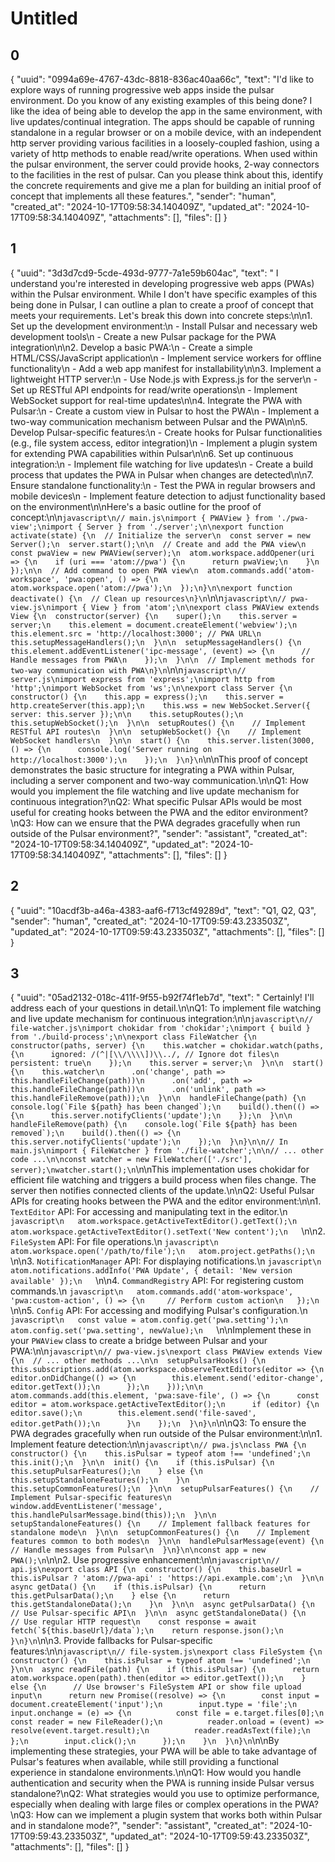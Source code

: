 # Untitled

## 0

{
  "uuid": "0994a69e-4767-43dc-8818-836ac40aa66c",
  "text": "I'd like to explore ways of running progressive web apps inside the pulsar environment. Do you know of any existing examples of this being done? I like the idea of being able to develop the app in the same environment, with live updates/continual integration. The apps should be capable of running standalone in a regular browser or on a mobile device, with an independent http server providing various facilities in a loosely-coupled fashion, using a variety of http methods to enable read/write operations. When used within the pulsar environment, the server could provide hooks, 2-way connectors to the facilities in the rest of pulsar. Can you please think about this, identify the concrete requirements and give me a plan for building an initial proof of concept that implements all these features.",
  "sender": "human",
  "created_at": "2024-10-17T09:58:34.140409Z",
  "updated_at": "2024-10-17T09:58:34.140409Z",
  "attachments": [],
  "files": []
}

## 1

{
  "uuid": "3d3d7cd9-5cde-493d-9777-7a1e59b604ac",
  "text": " I understand you're interested in developing progressive web apps (PWAs) within the Pulsar environment. While I don't have specific examples of this being done in Pulsar, I can outline a plan to create a proof of concept that meets your requirements. Let's break this down into concrete steps:\n\n1. Set up the development environment:\n   - Install Pulsar and necessary web development tools\n   - Create a new Pulsar package for the PWA integration\n\n2. Develop a basic PWA:\n   - Create a simple HTML/CSS/JavaScript application\n   - Implement service workers for offline functionality\n   - Add a web app manifest for installability\n\n3. Implement a lightweight HTTP server:\n   - Use Node.js with Express.js for the server\n   - Set up RESTful API endpoints for read/write operations\n   - Implement WebSocket support for real-time updates\n\n4. Integrate the PWA with Pulsar:\n   - Create a custom view in Pulsar to host the PWA\n   - Implement a two-way communication mechanism between Pulsar and the PWA\n\n5. Develop Pulsar-specific features:\n   - Create hooks for Pulsar functionalities (e.g., file system access, editor integration)\n   - Implement a plugin system for extending PWA capabilities within Pulsar\n\n6. Set up continuous integration:\n   - Implement file watching for live updates\n   - Create a build process that updates the PWA in Pulsar when changes are detected\n\n7. Ensure standalone functionality:\n   - Test the PWA in regular browsers and mobile devices\n   - Implement feature detection to adjust functionality based on the environment\n\nHere's a basic outline for the proof of concept:\n\n```javascript\n// main.js\nimport { PWAView } from './pwa-view';\nimport { Server } from './server';\n\nexport function activate(state) {\n  // Initialize the server\n  const server = new Server();\n  server.start();\n\n  // Create and add the PWA view\n  const pwaView = new PWAView(server);\n  atom.workspace.addOpener(uri => {\n    if (uri === 'atom://pwa') {\n      return pwaView;\n    }\n  });\n\n  // Add command to open PWA view\n  atom.commands.add('atom-workspace', 'pwa:open', () => {\n    atom.workspace.open('atom://pwa');\n  });\n}\n\nexport function deactivate() {\n  // Clean up resources\n}\n```\n\n```javascript\n// pwa-view.js\nimport { View } from 'atom';\n\nexport class PWAView extends View {\n  constructor(server) {\n    super();\n    this.server = server;\n    this.element = document.createElement('webview');\n    this.element.src = 'http://localhost:3000'; // PWA URL\n    this.setupMessageHandlers();\n  }\n\n  setupMessageHandlers() {\n    this.element.addEventListener('ipc-message', (event) => {\n      // Handle messages from PWA\n    });\n  }\n\n  // Implement methods for two-way communication with PWA\n}\n```\n\n```javascript\n// server.js\nimport express from 'express';\nimport http from 'http';\nimport WebSocket from 'ws';\n\nexport class Server {\n  constructor() {\n    this.app = express();\n    this.server = http.createServer(this.app);\n    this.wss = new WebSocket.Server({ server: this.server });\n\n    this.setupRoutes();\n    this.setupWebSocket();\n  }\n\n  setupRoutes() {\n    // Implement RESTful API routes\n  }\n\n  setupWebSocket() {\n    // Implement WebSocket handlers\n  }\n\n  start() {\n    this.server.listen(3000, () => {\n      console.log('Server running on http://localhost:3000');\n    });\n  }\n}\n```\n\nThis proof of concept demonstrates the basic structure for integrating a PWA within Pulsar, including a server component and two-way communication.\n\nQ1: How would you implement the file watching and live update mechanism for continuous integration?\nQ2: What specific Pulsar APIs would be most useful for creating hooks between the PWA and the editor environment?\nQ3: How can we ensure that the PWA degrades gracefully when run outside of the Pulsar environment?",
  "sender": "assistant",
  "created_at": "2024-10-17T09:58:34.140409Z",
  "updated_at": "2024-10-17T09:58:34.140409Z",
  "attachments": [],
  "files": []
}

## 2

{
  "uuid": "10acdf3b-a46a-4383-aaf6-f713cf49289d",
  "text": "Q1, Q2, Q3",
  "sender": "human",
  "created_at": "2024-10-17T09:59:43.233503Z",
  "updated_at": "2024-10-17T09:59:43.233503Z",
  "attachments": [],
  "files": []
}

## 3

{
  "uuid": "05ad2132-018c-411f-9f55-b92f74f1eb7d",
  "text": " Certainly! I'll address each of your questions in detail.\n\nQ1: To implement file watching and live update mechanism for continuous integration:\n\n```javascript\n// file-watcher.js\nimport chokidar from 'chokidar';\nimport { build } from './build-process';\n\nexport class FileWatcher {\n  constructor(paths, server) {\n    this.watcher = chokidar.watch(paths, {\n      ignored: /(^|[\\/\\\\])\\../, // Ignore dot files\n      persistent: true\n    });\n    this.server = server;\n  }\n\n  start() {\n    this.watcher\n      .on('change', path => this.handleFileChange(path))\n      .on('add', path => this.handleFileChange(path))\n      .on('unlink', path => this.handleFileRemove(path));\n  }\n\n  handleFileChange(path) {\n    console.log(`File ${path} has been changed`);\n    build().then(() => {\n      this.server.notifyClients('update');\n    });\n  }\n\n  handleFileRemove(path) {\n    console.log(`File ${path} has been removed`);\n    build().then(() => {\n      this.server.notifyClients('update');\n    });\n  }\n}\n\n// In main.js\nimport { FileWatcher } from './file-watcher';\n\n// ... other code ...\n\nconst watcher = new FileWatcher(['./src'], server);\nwatcher.start();\n```\n\nThis implementation uses chokidar for efficient file watching and triggers a build process when files change. The server then notifies connected clients of the update.\n\nQ2: Useful Pulsar APIs for creating hooks between the PWA and the editor environment:\n\n1. `TextEditor` API: For accessing and manipulating text in the editor.\n   ```javascript\n   atom.workspace.getActiveTextEditor().getText();\n   atom.workspace.getActiveTextEditor().setText('New content');\n   ```\n\n2. `FileSystem` API: For file operations.\n   ```javascript\n   atom.workspace.open('/path/to/file');\n   atom.project.getPaths();\n   ```\n\n3. `NotificationManager` API: For displaying notifications.\n   ```javascript\n   atom.notifications.addInfo('PWA Update', { detail: 'New version available' });\n   ```\n\n4. `CommandRegistry` API: For registering custom commands.\n   ```javascript\n   atom.commands.add('atom-workspace', 'pwa:custom-action', () => {\n     // Perform custom action\n   });\n   ```\n\n5. `Config` API: For accessing and modifying Pulsar's configuration.\n   ```javascript\n   const value = atom.config.get('pwa.setting');\n   atom.config.set('pwa.setting', newValue);\n   ```\n\nImplement these in your `PWAView` class to create a bridge between Pulsar and your PWA:\n\n```javascript\n// pwa-view.js\nexport class PWAView extends View {\n  // ... other methods ...\n\n  setupPulsarHooks() {\n    this.subscriptions.add(atom.workspace.observeTextEditors(editor => {\n      editor.onDidChange(() => {\n        this.element.send('editor-change', editor.getText());\n      });\n    }));\n\n    atom.commands.add(this.element, 'pwa:save-file', () => {\n      const editor = atom.workspace.getActiveTextEditor();\n      if (editor) {\n        editor.save();\n        this.element.send('file-saved', editor.getPath());\n      }\n    });\n  }\n}\n```\n\nQ3: To ensure the PWA degrades gracefully when run outside of the Pulsar environment:\n\n1. Implement feature detection:\n\n```javascript\n// pwa.js\nclass PWA {\n  constructor() {\n    this.isPulsar = typeof atom !== 'undefined';\n    this.init();\n  }\n\n  init() {\n    if (this.isPulsar) {\n      this.setupPulsarFeatures();\n    } else {\n      this.setupStandaloneFeatures();\n    }\n    this.setupCommonFeatures();\n  }\n\n  setupPulsarFeatures() {\n    // Implement Pulsar-specific features\n    window.addEventListener('message', this.handlePulsarMessage.bind(this));\n  }\n\n  setupStandaloneFeatures() {\n    // Implement fallback features for standalone mode\n  }\n\n  setupCommonFeatures() {\n    // Implement features common to both modes\n  }\n\n  handlePulsarMessage(event) {\n    // Handle messages from Pulsar\n  }\n}\n\nconst app = new PWA();\n```\n\n2. Use progressive enhancement:\n\n```javascript\n// api.js\nexport class API {\n  constructor() {\n    this.baseUrl = this.isPulsar ? 'atom://pwa-api' : 'https://api.example.com';\n  }\n\n  async getData() {\n    if (this.isPulsar) {\n      return this.getPulsarData();\n    } else {\n      return this.getStandaloneData();\n    }\n  }\n\n  async getPulsarData() {\n    // Use Pulsar-specific API\n  }\n\n  async getStandaloneData() {\n    // Use regular HTTP request\n    const response = await fetch(`${this.baseUrl}/data`);\n    return response.json();\n  }\n}\n```\n\n3. Provide fallbacks for Pulsar-specific features:\n\n```javascript\n// file-system.js\nexport class FileSystem {\n  constructor() {\n    this.isPulsar = typeof atom !== 'undefined';\n  }\n\n  async readFile(path) {\n    if (this.isPulsar) {\n      return atom.workspace.open(path).then(editor => editor.getText());\n    } else {\n      // Use browser's FileSystem API or show file upload input\n      return new Promise((resolve) => {\n        const input = document.createElement('input');\n        input.type = 'file';\n        input.onchange = (e) => {\n          const file = e.target.files[0];\n          const reader = new FileReader();\n          reader.onload = (event) => resolve(event.target.result);\n          reader.readAsText(file);\n        };\n        input.click();\n      });\n    }\n  }\n}\n```\n\nBy implementing these strategies, your PWA will be able to take advantage of Pulsar's features when available, while still providing a functional experience in standalone environments.\n\nQ1: How would you handle authentication and security when the PWA is running inside Pulsar versus standalone?\nQ2: What strategies would you use to optimize performance, especially when dealing with large files or complex operations in the PWA?\nQ3: How can we implement a plugin system that works both within Pulsar and in standalone mode?",
  "sender": "assistant",
  "created_at": "2024-10-17T09:59:43.233503Z",
  "updated_at": "2024-10-17T09:59:43.233503Z",
  "attachments": [],
  "files": []
}
